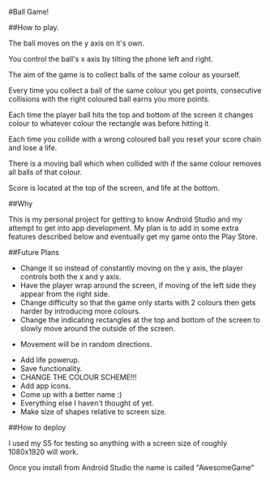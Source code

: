 #Ball Game!

##How to play.

The ball moves on the y axis on it's own.

You control the ball's x axis by tilting the phone left and right.

The aim of the game is to collect balls of the same colour as yourself.

Every time you collect a ball of the same colour you get points, consecutive collisions with the right coloured ball earns you more points.

Each time the player ball hits the top and bottom of the screen it changes colour to whatever colour the rectangle was before hitting it.

Each time you collide with a wrong coloured ball you reset your score chain and lose a life.

There is a moving ball which when collided with if the same colour removes all balls of that colour.

Score is located at the top of the screen, and life at the bottom.

##Why

This is my personal project for getting to know Android Studio and my attempt to get into app development.
My plan is to add in some extra features described below and eventually get my game onto the Play Store.

##Future Plans

* Change it so instead of constantly moving on the y axis, the player controls both the x and y axis.
* Have the player wrap around the screen, if moving of the left side they appear from the right side.
* Change difficulty so that the game only starts with 2 colours then gets harder by introducing more colours.
* Change the indicating rectangles at the top and bottom of the screen to slowly move around the outside of the screen. 
- Movement will be in random directions.
* Add life powerup.
* Save functionality.
* CHANGE THE COLOUR SCHEME!!!
* Add app icons.
* Come up with a better name :)
* Everything else I haven't thought of yet.
* Make size of shapes relative to screen size.

##How to deploy

I used my S5 for testing so anything with a screen size of roughly 1080x1920 will work.

Once you install from Android Studio the name is called "AwesomeGame"
